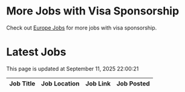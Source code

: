 # More Jobs with Visa Sponsorship

Check out [Europe Jobs](https://github.com/sureshparimi/europejobs#latest-jobs) for more jobs with visa sponsorship.

# Latest Jobs

This page is updated at September 11, 2025 22:00:21

| Job Title | Job Location | Job Link | Job Posted |
| --- | --- | --- | --- |
